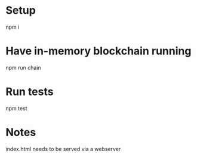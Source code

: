 # Setup

   npm i

# Have in-memory blockchain running

   npm run chain

# Run tests

   npm test

# Notes

index.html needs to be served via a webserver
